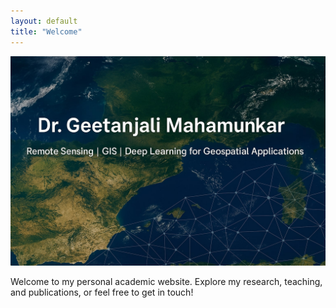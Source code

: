 ```yaml
---
layout: default
title: "Welcome"
---
```


![Banner Image](/assets/images/banner.jpg)

<div class="home-intro">
  <p>Welcome to my personal academic website. Explore my research, teaching, and publications, or feel free to get in touch!</p>
</div>
